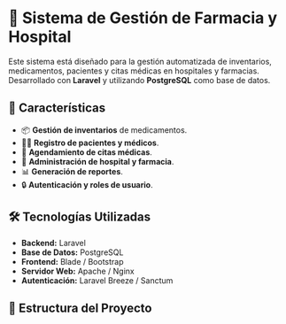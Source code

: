 # 🏥 Sistema de Gestión de Farmacia y Hospital

Este sistema está diseñado para la gestión automatizada de inventarios, medicamentos, pacientes y citas médicas en hospitales y farmacias. Desarrollado con **Laravel** y utilizando **PostgreSQL** como base de datos.

## 🚀 Características
- 📦 **Gestión de inventarios** de medicamentos.
- 👩‍⚕️ **Registro de pacientes y médicos**.
- 📅 **Agendamiento de citas médicas**.
- 🏥 **Administración de hospital y farmacia**.
- 📊 **Generación de reportes**.
- 🔒 **Autenticación y roles de usuario**.

## 🛠️ Tecnologías Utilizadas
- **Backend:** Laravel  
- **Base de Datos:** PostgreSQL  
- **Frontend:** Blade / Bootstrap  
- **Servidor Web:** Apache / Nginx  
- **Autenticación:** Laravel Breeze / Sanctum  

## 📂 Estructura del Proyecto
